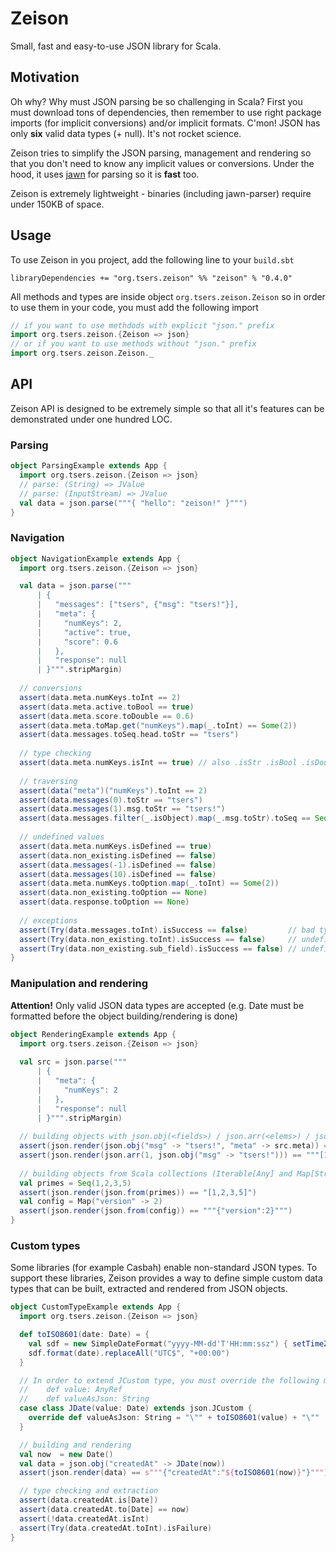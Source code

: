 # Zeison

Small, fast and easy-to-use JSON library for Scala.

## Motivation

Oh why? Why must JSON parsing be so challenging in Scala? First you must
download tons of dependencies, then remember to use right package imports (for
implicit conversions) and/or implicit formats. C'mon! JSON has only **six** 
valid data types (+ null). It's not rocket science.

Zeison tries to simplify the JSON parsing, management and rendering so that
you don't need to know any implicit values or conversions. Under the hood, it 
uses [jawn](https://github.com/non/jawn) for parsing so it is **fast** too.

Zeison is extremely lightweight - binaries (including jawn-parser) require under 
150KB of space.


## Usage

To use Zeison in you project, add the following line to your `build.sbt`

    libraryDependencies += "org.tsers.zeison" %% "zeison" % "0.4.0"

All methods and types are inside object `org.tsers.zeison.Zeison` so in order to
use them in your code, you must add the following import

```scala
// if you want to use methdods with explicit "json." prefix
import org.tsers.zeison.{Zeison => json}
// or if you want to use methods without "json." prefix
import org.tsers.zeison.Zeison._
```


## API

Zeison API is designed to be extremely simple so that all it's features can be
demonstrated under one hundred LOC.

### Parsing

```scala
object ParsingExample extends App {
  import org.tsers.zeison.{Zeison => json}
  // parse: (String) => JValue
  // parse: (InputStream) => JValue
  val data = json.parse("""{ "hello": "zeison!" }""")
}
```

### Navigation

```scala
object NavigationExample extends App {
  import org.tsers.zeison.{Zeison => json}

  val data = json.parse("""
      | {
      |   "messages": ["tsers", {"msg": "tsers!"}],
      |   "meta": {
      |     "numKeys": 2,
      |     "active": true,
      |     "score": 0.6
      |   },
      |   "response": null
      | }""".stripMargin)
  
  // conversions
  assert(data.meta.numKeys.toInt == 2)
  assert(data.meta.active.toBool == true)
  assert(data.meta.score.toDouble == 0.6)
  assert(data.meta.toMap.get("numKeys").map(_.toInt) == Some(2))
  assert(data.messages.toSeq.head.toStr == "tsers")
  
  // type checking
  assert(data.meta.numKeys.isInt == true) // also .isStr .isBool .isDouble .isArray .isObject .isNull .isDefined
  
  // traversing
  assert(data("meta")("numKeys").toInt == 2)
  assert(data.messages(0).toStr == "tsers")
  assert(data.messages(1).msg.toStr == "tsers!")
  assert(data.messages.filter(_.isObject).map(_.msg.toStr).toSeq == Seq("tsers!"))
  
  // undefined values
  assert(data.meta.numKeys.isDefined == true)
  assert(data.non_existing.isDefined == false)
  assert(data.messages(-1).isDefined == false)
  assert(data.messages(10).isDefined == false)
  assert(data.meta.numKeys.toOption.map(_.toInt) == Some(2))
  assert(data.non_existing.toOption == None)
  assert(data.response.toOption == None)
  
  // exceptions
  assert(Try(data.messages.toInt).isSuccess == false)         // bad type cast
  assert(Try(data.non_existing.toInt).isSuccess == false)     // undefined has no value
  assert(Try(data.non_existing.sub_field).isSuccess == false) // undefined has no member x
}
```

### Manipulation and rendering

**Attention!** Only valid JSON data types are accepted (e.g. Date must be formatted before
the object building/rendering is done)

```scala
object RenderingExample extends App {
  import org.tsers.zeison.{Zeison => json}
  
  val src = json.parse("""
      | {
      |   "meta": {
      |     "numKeys": 2
      |   },
      |   "response": null
      | }""".stripMargin)
  
  // building objects with json.obj(<fields>) / json.arr(<elems>) / json.from(<any>)
  assert(json.render(json.obj("msg" -> "tsers!", "meta" -> src.meta)) == """{"msg":"tsers!","meta":{"numKeys":2}}""")
  assert(json.render(json.arr(1, json.obj("msg" -> "tsers!"))) == """[1,{"msg":"tsers!"}]""")
  
  // building objects from Scala collections (Iterable[Any] and Map[String, Any] supported)
  val primes = Seq(1,2,3,5)
  assert(json.render(json.from(primes)) == "[1,2,3,5]")
  val config = Map("version" -> 2)
  assert(json.render(json.from(config)) == """{"version":2}""")
}
```

### Custom types

Some libraries (for example Casbah) enable non-standard JSON types. To support 
these libraries, Zeison provides a way to define simple custom data types that 
can be built, extracted and rendered from JSON objects. 

```scala
object CustomTypeExample extends App {
  import org.tsers.zeison.{Zeison => json}

  def toISO8601(date: Date) = {
    val sdf = new SimpleDateFormat("yyyy-MM-dd'T'HH:mm:ssz") { setTimeZone(TimeZone.getTimeZone("UTC")) }
    sdf.format(date).replaceAll("UTC$", "+00:00")
  }

  // In order to extend JCustom type, you must override the following methods:
  //    def value: AnyRef
  //    def valueAsJson: String
  case class JDate(value: Date) extends json.JCustom {
    override def valueAsJson: String = "\"" + toISO8601(value) + "\""
  }

  // building and rendering
  val now  = new Date()
  val data = json.obj("createdAt" -> JDate(now))
  assert(json.render(data) == s"""{"createdAt":"${toISO8601(now)}"}""")

  // type checking and extraction
  assert(data.createdAt.is[Date])
  assert(data.createdAt.to[Date] == now)
  assert(!data.createdAt.isInt)
  assert(Try(data.createdAt.toInt).isFailure)
}
``` 
